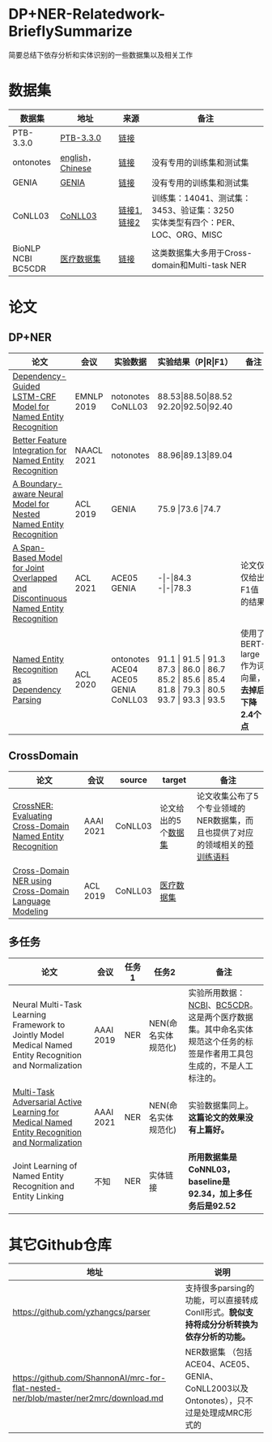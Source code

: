 # DP+NER-Relatedwork-BrieflySummarize
简要总结下依存分析和实体识别的一些数据集以及相关工作



# 数据集

| 数据集                   | 地址                                                         | 来源                                                         | 备注                                                         |
| ------------------------ | ------------------------------------------------------------ | ------------------------------------------------------------ | ------------------------------------------------------------ |
| PTB-3.3.0                | [PTB-3.3.0](https://onedrive.live.com/?authkey=%21AP0Ob2Sm%2DO4Y%2DV8&cid=1DCA4A0FD060776E&id=1DCA4A0FD060776E%2160323&parId=1DCA4A0FD060776E%2158828&action=locate) | [链接](https://github.com/wangxinyu0922/Second_Order_Parsing/issues/1) |                                                              |
| ontonotes                | [english](https://drive.google.com/file/d/1AAWnb5GlDiNMj3yNoaoQtoKHj7iSqNey/view)，[Chinese](https://drive.google.com/file/d/10t3XpZzsD67ji0a7sw9nHM7I5UhrJcdf/view) | [链接](https://github.com/allanj/ner_with_dependency)        | 没有专用的训练集和测试集                                     |
| GENIA                    | [GENIA](https://github.com/thecharm/boundary-aware-nested-ner/tree/master/Our_boundary-aware_model/data/genia) | [链接]((https://github.com/thecharm/boundary-aware-nested-ner/tree/master/Our_boundary-aware_model/data/genia)) | 没有专用的训练集和测试集                                     |
| CoNLL03                  | [CoNLL03](https://drive.google.com/file/d/1PUH2uw6lkWrWGfl-9wOAG13lvPrvKO25/view) | [链接1](https://github.com/ShannonAI/mrc-for-flat-nested-ner/blob/master/ner2mrc/download.md),[链接2](https://github.com/zliucr/CrossNER/tree/main/ner_data/conll2003) | 训练集：14041、测试集：3453、验证集：3250<br>实体类型有四个：PER、LOC、ORG、MISC |
| BioNLP<br>NCBI<br>BC5CDR | [医疗数据集](https://github.com/cambridgeltl/MTL-Bioinformatics-2016/tree/master/data) | [链接](https://github.com/cambridgeltl/MTL-Bioinformatics-2016/tree/master/data) | 这类数据集大多用于Cross-domain和Multi-task NER               |





# 论文

## DP+NER

| 论文                                                         | 会议       | 实验数据                                        | 实验结果（P\|R\|F1）                                         | 备注                                              |
| ------------------------------------------------------------ | ---------- | ----------------------------------------------- | ------------------------------------------------------------ | ------------------------------------------------- |
| [Dependency-Guided LSTM-CRF Model for Named Entity Recognition](https://github.com/allanj/ner_with_dependency) | EMNLP 2019 | notonotes<br>CoNLL03                            | 88.53\|88.50\|88.52<br>92.20\|92.50\|92.40                   | <img width=400/>                                  |
| [Better Feature Integration for Named Entity Recognition](https://github.com/xuuuluuu/SynLSTM-for-NER) | NAACL 2021 | notonotes<br>                                   | 88.96\|89.13\|89.04                                          |                                                   |
| [A Boundary-aware Neural Model for Nested Named Entity Recognition](https://github.com/thecharm/boundary-aware-nested-ner) | ACL 2019   | GENIA                                           | 75.9 \|73.6 \|74.7                                           |                                                   |
| [A Span-Based Model for Joint Overlapped and Discontinuous Named Entity Recognition](https://github.com/foxlf823/sodner) | ACL 2021   | ACE05<br>GENIA                                  | -\|-\|84.3<br>-\|-\|78.3                                     | 论文仅仅给出F1值的结果                            |
| [Named Entity Recognition as Dependency Parsing](https://github.com/juntaoy/biaffine-ner) | ACL 2020   | ontonotes<br>ACE04<br>ACE05<br>GENIA<br>CoNLL03 | 91.1 \| 91.5 \| 91.3<br>87.3 \| 86.0 \| 86.7<br>85.2 \| 85.6 \| 85.4<br>81.8 \| 79.3 \| 80.5<br>93.7 \| 93.3 \| 93.5 | 使用了BERT-large作为词向量，**去掉后下降2.4个点** |



## CrossDomain

| 论文                                                         | 会议      | source  | target                                                       | 备注                                                         |
| ------------------------------------------------------------ | --------- | ------- | ------------------------------------------------------------ | ------------------------------------------------------------ |
| [CrossNER: Evaluating Cross-Domain Named Entity Recognition](https://github.com/zliucr/CrossNER) | AAAI 2021 | CoNLL03 | 论文给出的5个[数据集](https://github.com/zliucr/CrossNER/tree/main/ner_data) | <img width=400/>论文收集公布了5个专业领域的NER数据集，而且也提供了对应的领域相关的[预训练语料](https://drive.google.com/drive/folders/1xDAaTwruESNmleuIsln7IaNleNsYlHGn?usp=sharing) |
| [Cross-Domain NER using Cross-Domain Language Modeling](https://github.com/jiachenwestlake/Cross-Domain_NER) | ACL 2019  | CoNLL03 | [医疗数据集](https://github.com/cambridgeltl/MTL-Bioinformatics-2016/tree/master/data) |                                                              |



## 多任务

| 论文                                                         | 会议      | 任务1 | 任务2               | 备注                                                         |
| ------------------------------------------------------------ | --------- | ----- | ------------------- | ------------------------------------------------------------ |
| Neural Multi-Task Learning Framework to Jointly Model Medical Named Entity Recognition and Normalization | AAAI 2019 | NER   | NEN(命名实体规范化) | 实验所用数据：[NCBI](https://github.com/zhoubaohang/MTAAL/blob/main/dataset/NCBI/train.txt)、[BC5CDR](https://github.com/cambridgeltl/MTL-Bioinformatics-2016/tree/master/data/BC5CDR-IOB)。这是两个医疗数据集。其中命名实体规范这个任务的标签是作者用工具包生成的，不是人工标注的。 |
| [Multi-Task Adversarial Active Learning for Medical Named Entity Recognition and Normalization](https://github.com/zhoubaohang/MTAAL) | AAAI 2021 | NER   | NEN(命名实体规范化) | 实验数据集同上。**这篇论文的效果没有上篇好。**               |
| Joint Learning of Named Entity Recognition and Entity Linking | 不知      | NER   | 实体链接            | **所用数据集是CoNNL03，baseline是92.34，加上多任务后是92.52** |

# 其它Github仓库

| 地址                                                         | 说明                                                         |
| ------------------------------------------------------------ | ------------------------------------------------------------ |
| https://github.com/yzhangcs/parser                           | 支持很多parsing的功能，可以直接转成Conll形式。**貌似支持将成分分析转换为依存分析的功能。** |
| https://github.com/ShannonAI/mrc-for-flat-nested-ner/blob/master/ner2mrc/download.md | NER数据集 （包括ACE04、ACE05、GENIA、CoNLL2003以及Ontonotes），只不过是处理成MRC形式的 |

